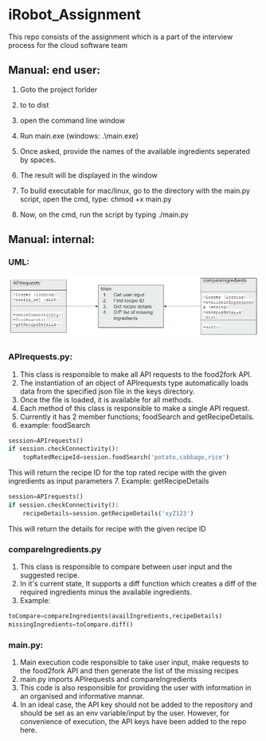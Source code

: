 # iRobot_Assignment
This repo consists of the assignment which is a part of the interview process for the cloud software team

## Manual: end user:
1. Goto the project forlder
2. to to dist
3. open the command line window
4. Run main.exe (windows: .\main.exe) 
5. Once asked, provide the names of the available ingredients seperated by spaces.
6. The result will be displayed in the window

1. To build executable for mac/linux, go to the directory with the main.py script, open the cmd, type: chmod +x main.py
2. Now, on the cmd, run the script by typing ./main.py

## Manual: internal:

### UML:

![alt text](https://github.com/swiftomkar/iRobot_Assignment/blob/master/uml.PNG)
### APIrequests.py:
1. This class is responsible to make all API requests to the food2fork API. 
2. The instantiation of an object of APIrequests type automatically loads data from the specified json file in the keys directory.
3. Once the file is loaded, it is available for all methods.
4. Each method of this class is responsible to make a single API request.
5. Currently it has 2 member functions; foodSearch and getRecipeDetails.
6. example: foodSearch
```python
session=APIrequests() 
if session.checkConnectivity():
    topRatedRecipeId=session.foodSearch('potato,cabbage,rice')
```
   This will return the recipe ID for the top rated recipe with the given ingredients as input parameters
7. Example: getRecipeDetails
```python
session=APIrequests() 
if session.checkConnectivity():
    recipeDetails=session.getRecipeDetails('xyZ123')
```
   This will return the details for recipe with the given recipe ID

### compareIngredients.py
1. This class is responsible to compare between user input and the suggested recipe.
2. In it's current state, It supports a diff function which creates a diff of the required ingredients minus the available ingredients.
3. Example:
```python
toCompare=compareIngredients(availIngredients,recipeDetails)
missingIngredients=toCompare.diff()
```

### main.py:
1. Main execution code responsible to take user input, make requests to the food2fork API and then generate the list of the missing recipes
2. main.py imports APIrequests and compareIngredients
3. This code is also responsible for providing the user with information in an organised and informative mannar.
4. In an ideal case, the API key should not be added to the repository and should be set as an env variable/input by the user. However, for convenience of execution, the API keys have been added to the repo here.


